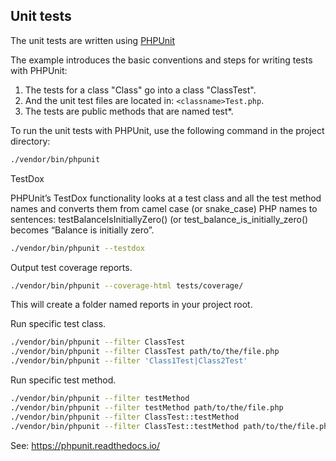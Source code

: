 Unit tests
----------

The unit tests are written using [PHPUnit](https://phpunit.de/)

The example introduces the basic conventions and steps for writing tests with PHPUnit:

   1. The tests for a class "Class" go into a class "ClassTest".
   2. And the unit test files are located in: `<classname>Test.php`.
   3. The tests are public methods that are named test*.

To run the unit tests with PHPUnit, use the following command in the project directory:

```bash
./vendor/bin/phpunit
```

TestDox

PHPUnit’s TestDox functionality looks at a test class and all the test method names and 
converts them from camel case (or snake_case) PHP names to sentences: testBalanceIsInitiallyZero() 
(or test_balance_is_initially_zero() becomes “Balance is initially zero”.

```bash
./vendor/bin/phpunit --testdox
```

Output test coverage reports.

```bash
./vendor/bin/phpunit --coverage-html tests/coverage/
```

This will create a folder named reports in your project root.

Run specific test class.

```bash
./vendor/bin/phpunit --filter ClassTest
./vendor/bin/phpunit --filter ClassTest path/to/the/file.php
./vendor/bin/phpunit --filter 'Class1Test|Class2Test'
```

Run specific test method.

```bash
./vendor/bin/phpunit --filter testMethod
./vendor/bin/phpunit --filter testMethod path/to/the/file.php
./vendor/bin/phpunit --filter ClassTest::testMethod
./vendor/bin/phpunit --filter ClassTest::testMethod path/to/the/file.php
```

See: https://phpunit.readthedocs.io/
